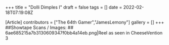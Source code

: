 +++
title = "Dolli Dimples I"
draft = false
tags = []
date = 2022-02-18T07:19:08Z

[Article]
contributors = ["The 64th Gamer","JamesLemony"]
gallery = []
+++
##Showtape Scans / Images: ##
<gallery>
6ae685215a7b3130609347f0bb4a14eb.png|Reel as seen in CheeseVention 3
</gallery>